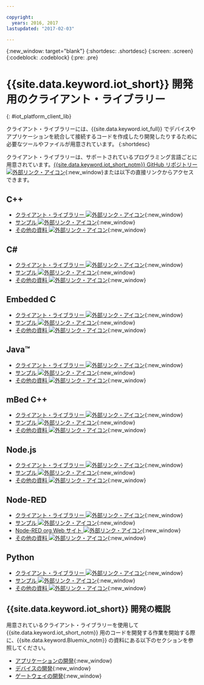 ```yaml
---

copyright:
  years: 2016, 2017
lastupdated: "2017-02-03"

---
```


{:new_window: target="blank"}
{:shortdesc: .shortdesc}
{:screen: .screen}
{:codeblock: .codeblock}
{:pre: .pre}

# {{site.data.keyword.iot_short}} 開発用のクライアント・ライブラリー
{: #iot_platform_client_lib}

クライアント・ライブラリーには、{{site.data.keyword.iot_full}} でデバイスやアプリケーションを統合して接続するコードを作成したり開発したりするために必要なツールやファイルが用意されています。
{:shortdesc}

クライアント・ライブラリーは、サポートされているプログラミング言語ごとに用意されています。[{{site.data.keyword.iot_short_notm}} GitHub リポジトリー![外部リンク・アイコン](../../icons/launch-glyph.svg)](https://github.com/ibm-watson-iot){:new_window}または以下の直接リンクからアクセスできます。

## C++

- [クライアント・ライブラリー ![外部リンク・アイコン](../../icons/launch-glyph.svg)](https://github.com/ibm-watson-iot/iot-cpp){:new_window}
- [サンプル ![外部リンク・アイコン](../../icons/launch-glyph.svg)](https://github.com/ibm-watson-iot/iot-cpp/tree/master/samples){:new_window}
- [その他の資料 ![外部リンク・アイコン](../../icons/launch-glyph.svg)](https://github.com/ibm-watson-iot/iot-cpp/blob/master/README.md){:new_window}

## C#
- [クライアント・ライブラリー ![外部リンク・アイコン](../../icons/launch-glyph.svg)](https://github.com/ibm-watson-iot/iot-csharp){:new_window}
- [サンプル ![外部リンク・アイコン](../../icons/launch-glyph.svg)](https://github.com/ibm-watson-iot/iot-csharp/tree/master/sample){:new_window}
- [その他の資料 ![外部リンク・アイコン](../../icons/launch-glyph.svg)](https://github.com/ibm-watson-iot/iot-csharp/blob/master/README.md){:new_window}

## Embedded C

- [クライアント・ライブラリー ![外部リンク・アイコン](../../icons/launch-glyph.svg)](https://github.com/ibm-watson-iot/iot-embeddedc){:new_window}
- [サンプル ![外部リンク・アイコン](../../icons/launch-glyph.svg)](https://github.com/ibm-watson-iot/iot-embeddedc/tree/master/samples){:new_window}
- [その他の資料 ![外部リンク・アイコン](../../icons/launch-glyph.svg)](https://github.com/ibm-watson-iot/iot-embeddedc/blob/master/README.md){:new_window}


## Java™
- [クライアント・ライブラリー ![外部リンク・アイコン](../../icons/launch-glyph.svg)](https://github.com/ibm-watson-iot/iot-java){:new_window}
- [サンプル
![外部リンク・アイコン](../../icons/launch-glyph.svg)](https://github.com/ibm-watson-iot/iot-java#samples){:new_window}
- [その他の資料 ![外部リンク・アイコン](../../icons/launch-glyph.svg)](https://github.com/ibm-watson-iot/iot-java/blob/master/README.md){:new_window}

## mBed C++

- [クライアント・ライブラリー ![外部リンク・アイコン](../../icons/launch-glyph.svg)](https://developer.mbed.org/teams/IBM_IoT/code/IBMIoTF/){:new_window}
- [サンプル
![外部リンク・アイコン](../../icons/launch-glyph.svg)](https://developer.mbed.org/teams/IBM_IoT/code/IBMIoTClientLibrarySample/){:new_window}
- [その他の資料 ![外部リンク・アイコン](../../icons/launch-glyph.svg)](http://iotf.readthedocs.io/en/latest/devices/libraries/mbedcpp.html){:new_window}

## Node.js
- [クライアント・ライブラリー ![外部リンク・アイコン](../../icons/launch-glyph.svg)](https://github.com/ibm-watson-iot/iot-nodejs){:new_window}
- [サンプル
![外部リンク・アイコン](../../icons/launch-glyph.svg)](https://github.com/ibm-watson-iot/iot-nodejs/tree/master/samples){:new_window}
- [その他の資料 ![外部リンク・アイコン](../../icons/launch-glyph.svg)](https://github.com/ibm-watson-iot/iot-nodejs/blob/master/README.md){:new_window}

## Node-RED
- [クライアント・ライブラリー ![外部リンク・アイコン](../../icons/launch-glyph.svg)](https://github.com/ibm-watson-iot/iot-nodered){:new_window}
- [サンプル
![外部リンク・アイコン](../../icons/launch-glyph.svg)](https://github.com/ibm-watson-iot/iot-nodered/tree/master/samples/rpi){:new_window}
- [Node-RED org Web サイト ![外部リンク・アイコン](../../icons/launch-glyph.svg)](http://nodered.org/){:new_window}
- [その他の資料 ![外部リンク・アイコン](../../icons/launch-glyph.svg)](https://github.com/ibm-watson-iot/iot-nodered/blob/master/README.md){:new_window}

## Python
- [クライアント・ライブラリー ![外部リンク・アイコン](../../icons/launch-glyph.svg)](https://github.com/ibm-watson-iot/iot-python){:new_window}
- [サンプル
![外部リンク・アイコン](../../icons/launch-glyph.svg)](https://github.com/ibm-watson-iot/iot-python/tree/master/samples){:new_window}
- [その他の資料 ![外部リンク・アイコン](../../icons/launch-glyph.svg)](https://github.com/ibm-watson-iot/iot-python/blob/master/README.rst){:new_window}

## {{site.data.keyword.iot_short}} 開発の概説

用意されているクライアント・ライブラリーを使用して {{site.data.keyword.iot_short_notm}} 用のコードを開発する作業を開始する際に、{{site.data.keyword.Bluemix_notm}} の資料にある以下のセクションを参照してください。

- [アプリケーションの開発](applications/api.html){:new_window}
- [デバイスの開発](devices/api.html){:new_window}
- [ゲートウェイの開発](gateways/mqtt.html){:new_window}
